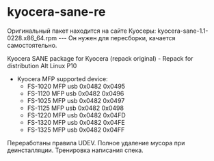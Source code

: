 # kyocera-sane-re
Оригинальный пакет находится на сайте Куосеры: kyocera-sane-1.1-0228.x86_64.rpm --- 
Он нужен для пересборки, качается самостоятельно.

Kyocera SANE package for Kyocera (repack original) - Repack for distribution Alt Linux P10
 * Kyocera MFP supported device:
    * FS-1020 MFP usb 0x0482 0x0495
    * FS-1120 MFP usb 0x0482 0x0496
    * FS-1025 MFP usb 0x0482 0x0497
    * FS-1125 MFP usb 0x0482 0x0498
    * FS-1220 MFP usb 0x0482 0x04FD
    * FS-1320 MFP usb 0x0482 0x04FE
    * FS-1325 MFP usb 0x0482 0x04FF

Переработаны правила UDEV. Полное удаление мусора при деинсталляции.
Тренировка написания спека.
